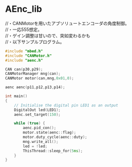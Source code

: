 # AEnc_lib
//・CANMotorを用いたアブソリュートエンコーダの角度制御。 \
//・一応555想定。 \
//・ゲイン調整は甘いので、突如変わるかも\
//・以下サンプルプログラム。





```cpp
#include "mbed.h"
#include "CANMotor.h"
#include "aenc.h"

CAN can(p30,p29);
CANMotorManager mng(can);
CANMotor motor(can,mng,0x01,0);

aenc aenc(p11,p12,p13,p14);

int main()
{
    // Initialise the digital pin LED1 as an output
    DigitalOut led(LED1);
    aenc.set_target(150);

    while (true) {
        aenc.pid_con();
        motor.state(aenc::flag);
        motor.duty_cycle(aenc::duty);
        mng.write_all();
        led = !led;
        ThisThread::sleep_for(5ms);
    }
}
```
